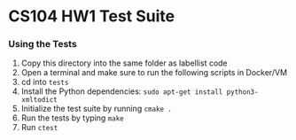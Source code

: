 # CS104 HW1 Test Suite

### Using the Tests
1. Copy this directory into the same folder as labellist code
2. Open a terminal and make sure to run the following scripts in Docker/VM
3. cd into `tests`
4. Install the Python dependencies: `sudo apt-get install python3-xmltodict`
5. Initialize the test suite by running `cmake .`
6. Run the tests by typing `make`
7. Run `ctest`
